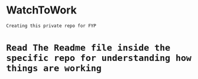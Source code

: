 # WatchToWork

`` Creating this private repo for FYP ``

# `` Read The Readme file inside the specific repo for understanding how things are working  ``
